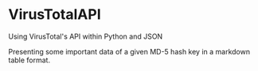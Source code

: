 # VirusTotalAPI
Using VirusTotal's API within Python and JSON

Presenting some important data of a given MD-5 hash key in a markdown table format.
